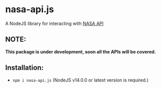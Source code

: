 # nasa-api.js

A NodeJS library for interacting with [NASA API](https://api.nasa.gov/)

## NOTE:
<b>This package is under development, soon all the APIs will be covered.</b>

## Installation:
- ```npm i nasa-api.js``` (NodeJS v14.0.0 or latest version is required.)